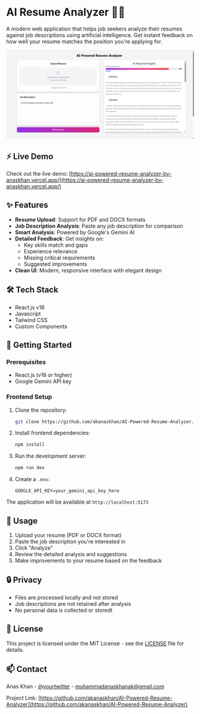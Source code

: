 # AI Resume Analyzer 📄✨

A modern web application that helps job seekers analyze their resumes against job descriptions using artificial intelligence. Get instant feedback on how well your resume matches the position you're applying for.

![AI Resume Analyzer Screenshot](./assets/screenshot.png)

## ⚡ Live Demo

Check out the live demo: [https://ai-powered-resume-analyzer-by-anaskhan.vercel.app/](https://ai-powered-resume-analyzer-by-anaskhan.vercel.app/)

## ✨ Features

- **Resume Upload**: Support for PDF and DOCX formats
- **Job Description Analysis**: Paste any job description for comparison
- **Smart Analysis**: Powered by Google's Gemini AI
- **Detailed Feedback**: Get insights on:
  - Key skills match and gaps
  - Experience relevance
  - Missing critical requirements
  - Suggested improvements
- **Clean UI**: Modern, responsive interface with elegant design

## 🛠️ Tech Stack

- React.js v18
- Javascript
- Tailwind CSS
- Custom Components

## 🚀 Getting Started

### Prerequisites
- React.js (v18 or higher)
- Google Gemini API key

### Frontend Setup
1. Clone the repository:
   ```bash
   git clone https://github.com/akanaskhan/AI-Powered-Resume-Analyzer.git
   ```

2. Install frontend dependencies:
   ```bash
   npm install
   ```

3. Run the development server:
   ```bash
   npm run dev
   ````

4. Create a `.env`:
   ```env
   GOOGLE_API_KEY=your_gemini_api_key_here
   ```


The application will be available at `http://localhost:5173`

## 📝 Usage

1. Upload your resume (PDF or DOCX format)
2. Paste the job description you're interested in
3. Click "Analyze"
4. Review the detailed analysis and suggestions
5. Make improvements to your resume based on the feedback

## 🔒 Privacy

- Files are processed locally and not stored
- Job descriptions are not retained after analysis
- No personal data is collected or storedt

## 📜 License

This project is licensed under the MIT License - see the [LICENSE](LICENSE) file for details.


## 📫 Contact

Anas Khan - [@yourtwitter](https://x.com/) - muhammadanaskhanak@gmail.com

Project Link: [https://github.com/akanaskhan/AI-Powered-Resume-Analyzer](https://github.com/akanaskhan/AI-Powered-Resume-Analyzer)